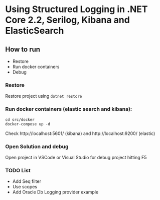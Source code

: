 # Using Structured Logging in .NET Core 2.2, Serilog, Kibana and ElasticSearch

## How to run
- Restore
- Run docker containers
- Debug

### Restore

Restore project using `dotnet restore`

### Run docker containers (elastic search and kibana):
```
cd src/docker
docker-compose up -d
```
Check http://localhost:5601/ (kibana) and http://localhost:9200/ (elastic)

### Open Solution and debug

Open project in VSCode or Visual Studio for debug project hitting F5


### TODO List
- Add Seq filter 
- Use scopes
- Add Oracle Db Logging provider example